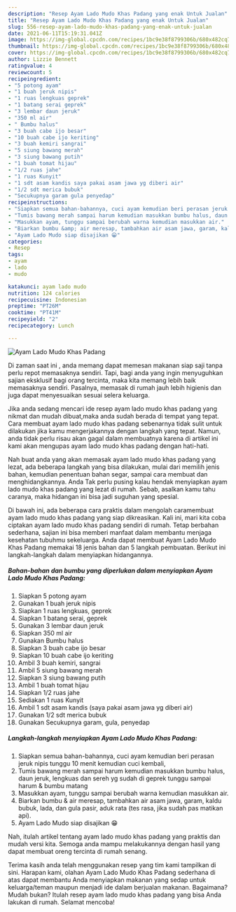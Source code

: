 ```yaml
---
description: "Resep Ayam Lado Mudo Khas Padang yang enak Untuk Jualan"
title: "Resep Ayam Lado Mudo Khas Padang yang enak Untuk Jualan"
slug: 556-resep-ayam-lado-mudo-khas-padang-yang-enak-untuk-jualan
date: 2021-06-11T15:19:31.041Z
image: https://img-global.cpcdn.com/recipes/1bc9e38f8799306b/680x482cq70/ayam-lado-mudo-khas-padang-foto-resep-utama.jpg
thumbnail: https://img-global.cpcdn.com/recipes/1bc9e38f8799306b/680x482cq70/ayam-lado-mudo-khas-padang-foto-resep-utama.jpg
cover: https://img-global.cpcdn.com/recipes/1bc9e38f8799306b/680x482cq70/ayam-lado-mudo-khas-padang-foto-resep-utama.jpg
author: Lizzie Bennett
ratingvalue: 4
reviewcount: 5
recipeingredient:
- "5 potong ayam"
- "1 buah jeruk nipis"
- "1 ruas lengkuas geprek"
- "1 batang serai geprek"
- "3 lembar daun jeruk"
- "350 ml air"
- " Bumbu halus"
- "3 buah cabe ijo besar"
- "10 buah cabe ijo keriting"
- "3 buah kemiri sangrai"
- "5 siung bawang merah"
- "3 siung bawang putih"
- "1 buah tomat hijau"
- "1/2 ruas jahe"
- "1 ruas Kunyit"
- "1 sdt asam kandis saya pakai asam jawa yg diberi air"
- "1/2 sdt merica bubuk"
- "Secukupnya garam gula penyedap"
recipeinstructions:
- "Siapkan semua bahan-bahannya, cuci ayam kemudian beri perasan jeruk nipis tunggu 10 menit kemudian cuci kembali,"
- "Tumis bawang merah sampai harum kemudian masukkan bumbu halus, daun jeruk, lengkuas dan sereh yg sudah di geprek tunggu sampai harum &amp; bumbu matang"
- "Masukkan ayam, tunggu sampai berubah warna kemudian masukkan air."
- "Biarkan bumbu &amp; air meresap, tambahkan air asam jawa, garam, kaldu bubuk, lada, dan gula pasir, aduk rata (tes rasa, jika sudah pas matikan api)."
- "Ayam Lado Mudo siap disajikan 😁"
categories:
- Resep
tags:
- ayam
- lado
- mudo

katakunci: ayam lado mudo 
nutrition: 124 calories
recipecuisine: Indonesian
preptime: "PT26M"
cooktime: "PT41M"
recipeyield: "2"
recipecategory: Lunch

---
```



![Ayam Lado Mudo Khas Padang](https://img-global.cpcdn.com/recipes/1bc9e38f8799306b/680x482cq70/ayam-lado-mudo-khas-padang-foto-resep-utama.jpg)

Di zaman  saat ini , anda memang dapat memesan makanan siap saji tanpa perlu repot memasaknya sendiri. Tapi, bagi anda yang ingin menyuguhkan sajian eksklusif bagi orang tercinta, maka kita memang lebih baik memasaknya sendiri. Pasalnya, memasak di rumah jauh lebih higienis dan juga dapat menyesuaikan sesuai selera keluarga.

Jika anda sedang mencari ide resep ayam lado mudo khas padang yang nikmat dan mudah dibuat,maka anda sudah berada di tempat yang tepat. Cara membuat ayam lado mudo khas padang  sebenarnya tidak sulit untuk dilakukan jika kamu mengerjakannya dengan langkah yang tepat. Namun, anda tidak perlu risau akan gagal dalam membuatnya 
karena di artikel ini kami akan mengupas ayam lado mudo khas padang dengan hati-hati.  



Nah buat anda yang akan memasak ayam lado mudo khas padang yang lezat, ada beberapa langkah yang bisa dilakukan, mulai dari memilih jenis bahan, kemudian penentuan bahan segar, sampai cara membuat dan menghidangkannya. Anda Tak perlu pusing kalau hendak menyiapkan ayam lado mudo khas padang yang lezat di rumah. Sebab, asalkan kamu  tahu caranya, maka hidangan ini bisa jadi suguhan yang spesial.

Di bawah ini, ada beberapa cara praktis  dalam mengolah caramembuat ayam lado mudo khas padang yang siap dikreasikan. Kali ini, mari kita coba ciptakan ayam lado mudo khas padang sendiri di rumah. Tetap berbahan sederhana, sajian ini bisa memberi manfaat dalam membantu menjaga kesehatan tubuhmu sekeluarga. Anda dapat membuat Ayam Lado Mudo Khas Padang memakai 18 jenis bahan dan 5 langkah pembuatan. Berikut ini langkah-langkah dalam menyiapkan hidangannya.

<!--inarticleads1-->

##### Bahan-bahan dan bumbu yang diperlukan dalam menyiapkan Ayam Lado Mudo Khas Padang:

1. Siapkan 5 potong ayam
1. Gunakan 1 buah jeruk nipis
1. Siapkan 1 ruas lengkuas, geprek
1. Siapkan 1 batang serai, geprek
1. Gunakan 3 lembar daun jeruk
1. Siapkan 350 ml air
1. Gunakan  Bumbu halus
1. Siapkan 3 buah cabe ijo besar
1. Siapkan 10 buah cabe ijo keriting
1. Ambil 3 buah kemiri, sangrai
1. Ambil 5 siung bawang merah
1. Siapkan 3 siung bawang putih
1. Ambil 1 buah tomat hijau
1. Siapkan 1/2 ruas jahe
1. Sediakan 1 ruas Kunyit
1. Ambil 1 sdt asam kandis (saya pakai asam jawa yg diberi air)
1. Gunakan 1/2 sdt merica bubuk
1. Gunakan Secukupnya garam, gula, penyedap




<!--inarticleads2-->

##### Langkah-langkah menyiapkan Ayam Lado Mudo Khas Padang:

1. Siapkan semua bahan-bahannya, cuci ayam kemudian beri perasan jeruk nipis tunggu 10 menit kemudian cuci kembali,
1. Tumis bawang merah sampai harum kemudian masukkan bumbu halus, daun jeruk, lengkuas dan sereh yg sudah di geprek tunggu sampai harum &amp; bumbu matang
1. Masukkan ayam, tunggu sampai berubah warna kemudian masukkan air.
1. Biarkan bumbu &amp; air meresap, tambahkan air asam jawa, garam, kaldu bubuk, lada, dan gula pasir, aduk rata (tes rasa, jika sudah pas matikan api).
1. Ayam Lado Mudo siap disajikan 😁




Nah, itulah artikel tentang  ayam lado mudo khas padang  yang praktis dan mudah versi kita. Semoga anda mampu melakukannya dengan hasil yang dapat membuat oreng tercinta di rumah senang. 

Terima kasih anda telah menggunakan resep yang tim kami tampilkan di sini. Harapan kami, olahan  Ayam Lado Mudo Khas Padang sederhana di atas dapat membantu Anda menyiapkan makanan yang sedap untuk keluarga/teman maupun menjadi ide dalam berjualan makanan. Bagaimana? Mudah bukan? Itulah resep ayam lado mudo khas padang yang bisa Anda lakukan di rumah. Selamat mencoba!

